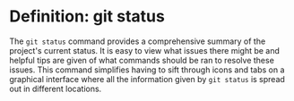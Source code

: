 # Definition: git status
The `git status` command provides a comprehensive summary of the project's current status. It is easy to 
view what issues there might be and helpful tips are given of what commands should be ran to resolve 
these issues. This command simplifies having to sift through icons and tabs on a graphical interface
where all the information given by `git status` is spread out in different locations.
